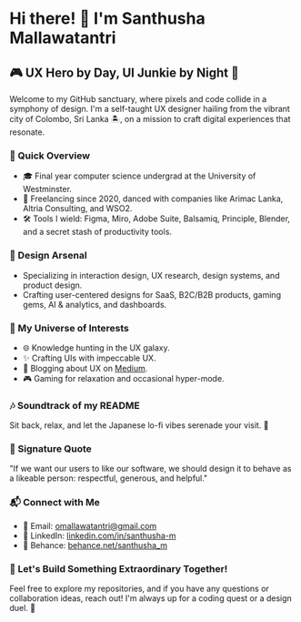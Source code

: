 # Hi there! 👋 I'm Santhusha Mallawatantri

## 🎮 UX Hero by Day, UI Junkie by Night 🌙

Welcome to my GitHub sanctuary, where pixels and code collide in a symphony of design. I'm a self-taught UX designer hailing from the vibrant city of Colombo, Sri Lanka 🏝️, on a mission to craft digital experiences that resonate.

### 🚀 Quick Overview

- 🎓 Final year computer science undergrad at the University of Westminster.
- 💼 Freelancing since 2020, danced with companies like Arimac Lanka, Altria Consulting, and WSO2.
- 🛠️ Tools I wield: Figma, Miro, Adobe Suite, Balsamiq, Principle, Blender, and a secret stash of productivity tools.

### 🎨 Design Arsenal

- Specializing in interaction design, UX research, design systems, and product design.
- Crafting user-centered designs for SaaS, B2C/B2B products, gaming gems, AI & analytics, and dashboards.

### 🌌 My Universe of Interests

- 🌐 Knowledge hunting in the UX galaxy.
- ✨ Crafting UIs with impeccable UX.
- 📝 Blogging about UX on [Medium](https://medium.com/@SanthushaM).
- 🎮 Gaming for relaxation and occasional hyper-mode.

### 🎶 Soundtrack of my README

Sit back, relax, and let the Japanese lo-fi vibes serenade your visit. 🎵

### 📜 Signature Quote

"If we want our users to like our software, we should design it to behave as a likeable person: respectful, generous, and helpful."

### 📬 Connect with Me

- 📧 Email: [omallawatantri@gmail.com](mailto:omallawatantri@gmail.com)
- 💼 LinkedIn: [linkedin.com/in/santhusha-m](https://www.linkedin.com/in/santhusha-m)
- 🎨 Behance: [behance.net/santhusha_m](https://www.behance.net/santhusha_m)

### 🌟 Let's Build Something Extraordinary Together!

Feel free to explore my repositories, and if you have any questions or collaboration ideas, reach out! I'm always up for a coding quest or a design duel. 🚀

